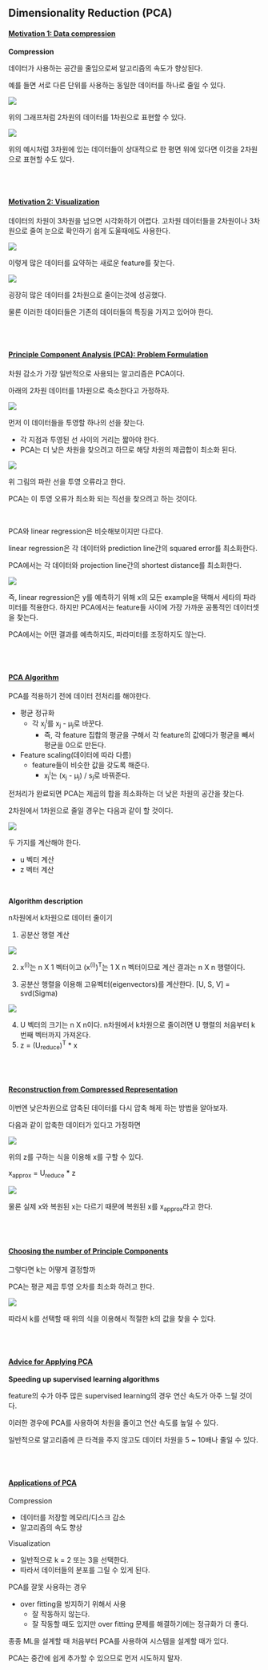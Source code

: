 ## Dimensionality Reduction (PCA)

#### <u>Motivation 1: Data compression</u>

<b>Compression</b>

데이터가 사용하는 공간을 줄임으로써 알고리즘의 속도가 향상된다.

예를 들면 서로 다른 단위를 사용하는 동일한 데이터를 하나로 줄일 수 있다.

![](http://www.holehouse.org/mlclass/14_Dimensionality_Reduction_files/Image%20[1].png)

위의 그래프처럼 2차원의 데이터를 1차원으로 표현할 수 있다.

![](http://www.holehouse.org/mlclass/14_Dimensionality_Reduction_files/Image%20[4].png)

위의 예시처럼 3차원에 있는 데이터들이 상대적으로 한 평면 위에 있다면 이것을 2차원으로 표현할 수도 있다.

<br>

<br>

#### <u>Motivation 2: Visualization</u>

데이터의 차원이 3차원을 넘으면 시각화하기 어렵다. 고차원 데이터들을 2차원이나 3차원으로 줄여 눈으로 확인하기 쉽게 도울때에도 사용한다.

![](http://www.holehouse.org/mlclass/14_Dimensionality_Reduction_files/Image%20[5].png)

이렇게 많은 데이터를 요약하는 새로운 feature를 찾는다.

![](http://www.holehouse.org/mlclass/14_Dimensionality_Reduction_files/Image%20[6].png)

굉장히 많은 데이터를 2차원으로 줄이는것에 성공했다.

물론 이러한 데이터들은 기존의 데이터들의 특징을 가지고 있어야 한다.

<br>

<br>

#### <u>Principle Component Analysis (PCA): Problem Formulation</u>

차원 감소가 가장 일반적으로 사용되는 알고리즘은 PCA이다.

아래의 2차원 데이터를 1차원으로 축소한다고 가정하자.

![](http://www.holehouse.org/mlclass/14_Dimensionality_Reduction_files/Image%20[7].png)

먼저 이 데이터들을 투영할 하나의 선을 찾는다.

- 각 지점과 투영된 선 사이의 거리는 짧아야 한다.
- PCA는 더 낮은 차원을 찾으려고 하므로 해당 차원의 제곱합이 최소화 된다.

![](http://www.holehouse.org/mlclass/14_Dimensionality_Reduction_files/Image%20[8].png)

위 그림의 파란 선을 투영 오류라고 한다.

PCA는 이 투영 오류가 최소화 되는 직선을 찾으려고 하는 것이다.

<br>

PCA와 linear regression은 비슷해보이지만 다르다.

linear regression은 각 데이터와 prediction line간의 squared error를 최소화한다.

PCA에서는 각 데이터와 projection line간의 shortest distance를 최소화한다.

![](https://wikidocs.net/images/page/4870/dim202.PNG)

즉, linear regression은 y를 예측하기 위해 x의 모든 example을 택해서 세타의 파라미터를 적용한다. 하지만 PCA에서는 feature들 사이에 가장 가까운 공통적인 데이터셋을 찾는다.

PCA에서는 어떤 결과를 예측하지도, 파라미터를 조정하지도 않는다.

<br>

<br>

#### <u>PCA Algorithm</u>

PCA를 적용하기 전에 데이터 전처리를 해야한다.

- 평균 정규화
  - 각 x<sub>j</sub><sup>i</sup>를 x<sub>j</sub> - μ<sub>j</sub>로 바꾼다.
    - 즉, 각 feature 집합의 평균을 구해서 각 feature의 값에다가 평균을 빼서 평균을 0으로 만든다.
- Feature scaling(데이터에 따라 다름)
  - feature들이 비슷한 값을 갖도록 해준다.
    - x<sub>j</sub><sup>i</sup>는 (x<sub>j</sub> - μ<sub>j</sub>) / s<sub>j</sub>로 바꿔준다.

전처리가 완료되면 PCA는 제곱의 합을 최소화하는 더 낮은 차원의 공간을 찾는다.

2차원에서 1차원으로 줄일 경우는 다음과 같이 할 것이다.

![](http://www.holehouse.org/mlclass/14_Dimensionality_Reduction_files/Image%20[11].png)

두 가지를 계산해야 한다.

- u 벡터 계산
- z 벡터 계산

<br>

<b>Algorithm description</b>

n차원에서 k차원으로 데이터 줄이기

1. 공분산 행렬 계산

![](http://www.holehouse.org/mlclass/14_Dimensionality_Reduction_files/Image%20[12].png)

2. x<sup>(i)</sup>는 n X 1 벡터이고 (x<sup>(i)</sup>)<sup>T</sup>는 1 X n 벡터이므로 계산 결과는 n X n 행렬이다.

3. 공분산 행렬을 이용해 고유벡터(eigenvectors)를 계산한다.
   [U, S, V] = svd(Sigma)



![](http://www.holehouse.org/mlclass/14_Dimensionality_Reduction_files/Image%20[14].png)

4. U 벡터의 크기는 n X n이다.
   n차원에서 k차원으로 줄이려면 U 행렬의 처음부터 k번째 벡터까지 가져온다.
5. z = (U<sub>reduce</sub>)<sup>T</sup> * x

<br>

<br>

#### <u>Reconstruction from Compressed Representation</u>

이번엔 낮은차원으로 압축된 데이터를 다시 압축 해제 하는 방법을 알아보자.

다음과 같이 압축한 데이터가 있다고 가정하면

![](http://www.holehouse.org/mlclass/14_Dimensionality_Reduction_files/Image%20[15].png)

위의 z를 구하는 식을 이용해 x를 구할 수 있다.

x<sub>approx</sub> = U<sub>reduce</sub> * z

![](http://www.holehouse.org/mlclass/14_Dimensionality_Reduction_files/Image%20[16].png)

물론 실제 x와 복원된 x는 다르기 때문에 복원된 x를 x<sub>approx</sub>라고 한다.

<br>

<br>

#### <u>Choosing the number of Principle Components</u>

그렇다면 k는 어떻게 결정할까

PCA는 평균 제곱 투영 오차를 최소화 하려고 한다.

![](http://www.holehouse.org/mlclass/14_Dimensionality_Reduction_files/Image%20[19].png)

따라서 k를 선택할 때 위의 식을 이용해서 적절한 k의 값을 찾을 수 있다.

<br>

<br>

#### <u>Advice for Applying PCA</u>

<b>Speeding up supervised learning algorithms</b>

feature의 수가 아주 많은 supervised learning의 경우 연산 속도가 아주 느릴 것이다.

이러한 경우에 PCA를 사용하여 차원을 줄이고 연산 속도를 높일 수 있다.

일반적으로 알고리즘에 큰 타격을 주지 않고도 데이터 차원을 5 ~ 10배나 줄일 수 있다.

<br>

<br>

#### <u>Applications of PCA</u>

Compression

- 데이터를 저장할 메모리/디스크 감소
- 알고리즘의 속도 향상

Visualization

- 일반적으로 k = 2 또는 3을 선택한다.
- 따라서 데이터들의 분포를 그릴 수 있게 된다.

PCA를 잘못 사용하는 경우

- over fitting을 방지하기 위해서 사용
  - 잘 작동하지 않는다.
  - 잘 작동할 때도 있지만 over fitting 문제를 해결하기에는 정규화가 더 좋다.

종종 ML을 설계할 때 처음부터 PCA를 사용하여 시스템을 설계할 때가 있다.

PCA는 중간에 쉽게 추가할 수 있으므로 먼저 시도하지 말자.